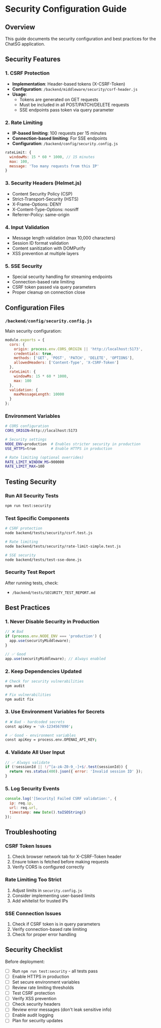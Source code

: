 # Security Configuration Guide

## Overview
This guide documents the security configuration and best practices for the ChatSG application.

## Security Features

### 1. CSRF Protection
- **Implementation**: Header-based tokens (X-CSRF-Token)
- **Configuration**: `/backend/middleware/security/csrf-header.js`
- **Usage**:
  - Tokens are generated on GET requests
  - Must be included in all POST/PATCH/DELETE requests
  - SSE endpoints pass token via query parameter

### 2. Rate Limiting
- **IP-based limiting**: 100 requests per 15 minutes
- **Connection-based limiting**: For SSE endpoints
- **Configuration**: `/backend/config/security.config.js`
```javascript
rateLimit: {
  windowMs: 15 * 60 * 1000, // 15 minutes
  max: 100,
  message: 'Too many requests from this IP'
}
```

### 3. Security Headers (Helmet.js)
- Content Security Policy (CSP)
- Strict-Transport-Security (HSTS)
- X-Frame-Options: DENY
- X-Content-Type-Options: nosniff
- Referrer-Policy: same-origin

### 4. Input Validation
- Message length validation (max 10,000 characters)
- Session ID format validation
- Content sanitization with DOMPurify
- XSS prevention at multiple layers

### 5. SSE Security
- Special security handling for streaming endpoints
- Connection-based rate limiting
- CSRF token passed via query parameters
- Proper cleanup on connection close

## Configuration Files

### `/backend/config/security.config.js`
Main security configuration:
```javascript
module.exports = {
  cors: {
    origin: process.env.CORS_ORIGIN || 'http://localhost:5173',
    credentials: true,
    methods: ['GET', 'POST', 'PATCH', 'DELETE', 'OPTIONS'],
    allowedHeaders: ['Content-Type', 'X-CSRF-Token']
  },
  rateLimit: {
    windowMs: 15 * 60 * 1000,
    max: 100
  },
  validation: {
    maxMessageLength: 10000
  }
};
```

### Environment Variables
```bash
# CORS configuration
CORS_ORIGIN=http://localhost:5173

# Security settings
NODE_ENV=production  # Enables stricter security in production
USE_HTTPS=true       # Enable HTTPS in production

# Rate limiting (optional overrides)
RATE_LIMIT_WINDOW_MS=900000
RATE_LIMIT_MAX=100
```

## Testing Security

### Run All Security Tests
```bash
npm run test:security
```

### Test Specific Components
```bash
# CSRF protection
node backend/tests/security/csrf.test.js

# Rate limiting
node backend/tests/security/rate-limit-simple.test.js

# SSE security
node backend/tests/test-sse-done.js
```

### Security Test Report
After running tests, check:
- `/backend/tests/SECURITY_TEST_REPORT.md`

## Best Practices

### 1. Never Disable Security in Production
```javascript
// ❌ Bad
if (process.env.NODE_ENV === 'production') {
  app.use(securityMiddleware);
}

// ✅ Good
app.use(securityMiddleware); // Always enabled
```

### 2. Keep Dependencies Updated
```bash
# Check for security vulnerabilities
npm audit

# Fix vulnerabilities
npm audit fix
```

### 3. Use Environment Variables for Secrets
```bash
# ❌ Bad - hardcoded secrets
const apiKey = 'sk-1234567890';

# ✅ Good - environment variables
const apiKey = process.env.OPENAI_API_KEY;
```

### 4. Validate All User Input
```javascript
// ✅ Always validate
if (!sessionId || !/^[a-zA-Z0-9_-]+$/.test(sessionId)) {
  return res.status(400).json({ error: 'Invalid session ID' });
}
```

### 5. Log Security Events
```javascript
console.log('[Security] Failed CSRF validation:', {
  ip: req.ip,
  url: req.url,
  timestamp: new Date().toISOString()
});
```

## Troubleshooting

### CSRF Token Issues
1. Check browser network tab for X-CSRF-Token header
2. Ensure token is fetched before making requests
3. Verify CORS is configured correctly

### Rate Limiting Too Strict
1. Adjust limits in `security.config.js`
2. Consider implementing user-based limits
3. Add whitelist for trusted IPs

### SSE Connection Issues
1. Check if CSRF token is in query parameters
2. Verify connection-based rate limiting
3. Check for proper error handling

## Security Checklist

Before deployment:
- [ ] Run `npm run test:security` - all tests pass
- [ ] Enable HTTPS in production
- [ ] Set secure environment variables
- [ ] Review rate limiting thresholds
- [ ] Test CSRF protection
- [ ] Verify XSS prevention
- [ ] Check security headers
- [ ] Review error messages (don't leak sensitive info)
- [ ] Enable audit logging
- [ ] Plan for security updates